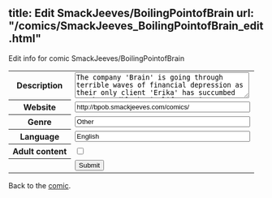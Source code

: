 title: Edit SmackJeeves/BoilingPointofBrain
url: "/comics/SmackJeeves_BoilingPointofBrain_edit.html"
---
Edit info for comic SmackJeeves/BoilingPointofBrain

<form name="comic" action="http://gaepostmail.appspot.com/comic/" method="post">
<table class="comicinfo">
<tr>
<th>Description</th><td><textarea name="description" cols="40" rows="3">The company 'Brain' is going through terrible waves of financial depression as their only client 'Erika' has succumbed to the roadblocks in life. It is up to Sir and the Intern as well as the employees to help their client get back up on her feet.</textarea></td>
</tr>
<tr>
<th>Website</th><td><input type="text" name="url" value="http://bpob.smackjeeves.com/comics/" size="40"/></td>
</tr>
<tr>
<th>Genre</th><td><input type="text" name="genre" value="Other" size="40"/></td>
</tr>
<tr>
<th>Language</th><td><input type="text" name="language" value="English" size="40"/></td>
</tr>
<tr>
<th>Adult content</th><td><input type="checkbox" name="adult" value="adult" /></td>
</tr>
<tr>
<th></th><td>
<input type="hidden" name="comic" value="SmackJeeves_BoilingPointofBrain" />
<input type="submit" name="submit" value="Submit" />
</td>
</tr>
</table>
</form>

Back to the [comic](SmackJeeves_BoilingPointofBrain.html).

